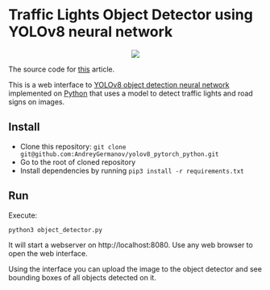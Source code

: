 # Traffic Lights Object Detector using YOLOv8 neural network

<div align="center">
<a href="https://dev.to/andreygermanov/a-practical-introduction-to-object-detection-with-yolov8-neural-network-3n8c">
    <img src="https://res.cloudinary.com/practicaldev/image/fetch/s--mZ1E0vOa--/c_imagga_scale,f_auto,fl_progressive,h_420,q_auto,w_1000/https://dev-to-uploads.s3.amazonaws.com/uploads/articles/n2auv9i8405cgnxhru40.png"/>
</a>
</div>


The source code for [this](https://dev.to/andreygermanov/a-practical-introduction-to-object-detection-with-yolov8-neural-network-3n8c) article.

This is a web interface to [YOLOv8 object detection neural network](https://ultralytics.com/yolov8) 
implemented on [Python](https://www.python.org) that uses a model to detect traffic lights and road signs on images.

## Install

* Clone this repository: `git clone git@github.com:AndreyGermanov/yolov8_pytorch_python.git`
* Go to the root of cloned repository
* Install dependencies by running `pip3 install -r requirements.txt`

## Run

Execute:

```
python3 object_detector.py
```

It will start a webserver on http://localhost:8080. Use any web browser to open the web interface.

Using the interface you can upload the image to the object detector and see bounding boxes of all objects detected on it.
